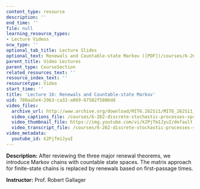 ```yaml
---
content_type: resource
description: ''
end_time: ''
file: null
learning_resource_types:
- Lecture Videos
ocw_type: ''
optional_tab_title: Lecture Slides
optional_text: Renewals and Countable-state Markov ([PDF](/courses/6-262-discrete-stochastic-processes-spring-2011/resources/mit6_262s11_lec16))
parent_title: Video Lectures
parent_type: CourseSection
related_resources_text: ''
resource_index_text: ''
resourcetype: Video
start_time: ''
title: 'Lecture 16: Renewals and Countable-state Markov'
uid: 780aa5e4-29b3-ca32-a069-67582f5806dd
video_files:
  archive_url: http://www.archive.org/download/MIT6.262S11/MIT6_262S11_lec16_300k.mp4
  video_captions_file: /courses/6-262-discrete-stochastic-processes-spring-2011/abd58e38c4bf502dbe8b06e097ad75be_k2PjTm1JyuI.vtt
  video_thumbnail_file: https://img.youtube.com/vi/k2PjTm1JyuI/default.jpg
  video_transcript_file: /courses/6-262-discrete-stochastic-processes-spring-2011/71e0d6cd04d9c7080e09e987de4a52ff_k2PjTm1JyuI.pdf
video_metadata:
  youtube_id: k2PjTm1JyuI
---
```


**Description:** After reviewing the three major renewal theorems, we introduce Markov chains with countable state spaces. The matrix approach for finite-state chains is replaced by renewals based on first-passage times.

**Instructor:** Prof. Robert Gallager




